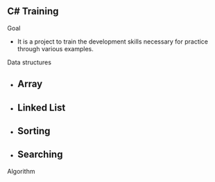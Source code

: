 ## C# Training

Goal
* It is a project to train the development skills necessary for practice through various examples.

Data structures
 * Array
   - 
 * Linked List
   - 
 * Sorting
   - 
 * Searching
   - 

Algorithm